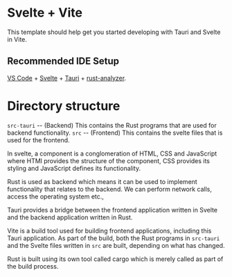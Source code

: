 # Svelte + Vite

This template should help get you started developing with Tauri and Svelte in Vite.

## Recommended IDE Setup

[VS Code](https://code.visualstudio.com/) + [Svelte](https://marketplace.visualstudio.com/items?itemName=svelte.svelte-vscode) + [Tauri](https://marketplace.visualstudio.com/items?itemName=tauri-apps.tauri-vscode) + [rust-analyzer](https://marketplace.visualstudio.com/items?itemName=rust-lang.rust-analyzer).

# Directory structure

`src-tauri` -- (Backend) This contains the Rust programs that are used for backend functionality.
`src` -- (Frontend) This contains the svelte files that is used for the frontend.

In svelte, a component is a conglomeration of HTML, CSS and JavaScript where HTMl provides the structure of the component, CSS provides its styling and JavaScript defines its functionality.

Rust is used as backend which means it can be used to implement functionality that relates to the backend. We can perform network calls, access the operating system etc.,

Tauri provides a bridge between the frontend application written in Svelte and the backend application written in Rust.

Vite is a build tool used for building frontend applications, including this Tauri application. As part of the build, both the Rust programs in `src-tauri` and the Svelte files written in `src` are built, depending on what has changed.

Rust is built using its own tool called cargo which is merely called as part of the build process.
